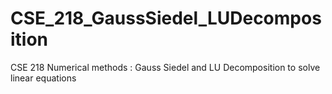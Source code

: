 # CSE_218_GaussSiedel_LUDecomposition
CSE 218 Numerical methods : Gauss Siedel and LU Decomposition to solve linear equations
